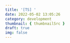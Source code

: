 ```yaml
---
title: '[TS] '
date: 2022-05-02 13:05:26
category: development
thumbnail: { thumbnailSrc }
draft: true
img: false
---
```

